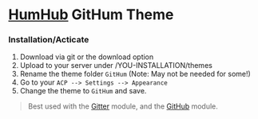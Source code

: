 # [HumHub](https://www.humhub.org) GitHum Theme

### Installation/Acticate
1. Download via git or the download option
2. Upload to your server under /YOU-INSTALLATION/themes
3. Rename the theme folder `GitHum` (Note: May not be needed for some!)
4. Go to your `ACP --> Settings --> Appearance`
5. Change the theme to `GitHum` and save.

> Best used with the [Gitter](https://github.com/GreenVolume/humhub-gitter-module) module, and the [GitHub](https://github.com/GreenVolume/humhub-github-module) module.
